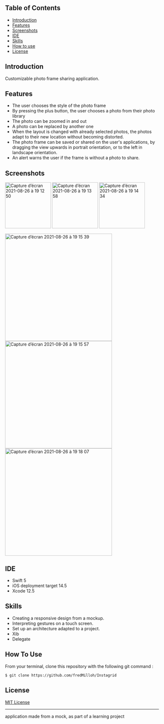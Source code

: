 ## Table of Contents

-   [Introduction](https://github.com/fredMilloh/Instagrid#introduction)
-   [Features](https://github.com/fredMilloh/Instagrid#features)
-   [Screenshots](https://github.com/fredMilloh/Instagrid#screenshots)
-   [IDE](https://github.com/fredMilloh/Instagrid#ide)
-   [Skills](https://github.com/fredMilloh/Instagrid#skills)
-   [How to use](https://github.com/fredMilloh/Instagrid#how-to-use)
-   [License](https://github.com/fredMilloh/Instagrid#license)

## Introduction
Customizable photo frame sharing application.

## Features
 - The user chooses the style of the photo frame
 - By pressing the plus button, the user chooses a photo from their photo library
 - The photo can be zoomed in and out
 - A photo can be replaced by another one
 - When the layout is changed with already selected photos, the photos adapt to their new location without becoming distorted.
 - The photo frame can be saved or shared on the user's applications, by dragging the view upwards in portrait orientation, or to the left in landscape orientation.
 - An alert warns the user if the frame is without a photo to share.
 
 ## Screenshots
<img width="150" alt="Capture d’écran 2021-08-26 à 19 12 50" src="https://user-images.githubusercontent.com/47221695/131008808-b1d3016c-ccc6-4a43-91ce-2b12a7102aa1.png"> <img width="150" alt="Capture d’écran 2021-08-26 à 19 13 58" src="https://user-images.githubusercontent.com/47221695/131008896-c45e4be6-f32d-4d36-b19e-6b71f6dcbbe9.png"> <img width="150" alt="Capture d’écran 2021-08-26 à 19 14 34" src="https://user-images.githubusercontent.com/47221695/131008938-30807926-af8b-48fc-8167-a1be9a3c473b.png">

<img width="350" alt="Capture d’écran 2021-08-26 à 19 15 39" src="https://user-images.githubusercontent.com/47221695/131008960-d7d32529-2f5c-4b7b-ac05-56bb6afaaa43.png">
<img width="350" alt="Capture d’écran 2021-08-26 à 19 15 57" src="https://user-images.githubusercontent.com/47221695/131008975-8bbc8685-e853-4867-b54e-9b81fb2775fc.png">
<img width="350" alt="Capture d’écran 2021-08-26 à 19 18 07" src="https://user-images.githubusercontent.com/47221695/131009031-15237202-b4b5-4aa6-a7e2-795decb2e232.png">

## IDE

-   Swift 5
-   iOS deployment target 14.5
-   Xcode 12.5

## Skills
 - Creating a responsive design from a mockup.
 - Interpreting gestures on a touch screen.
 - Set up an architecture adapted to a project.
 - Xib
 - Delegate

## How To Use
 From your terminal, clone this repository with the following git command : 
 ````
 $ git clone https://github.com/fredMilloh/Instagrid
 ````
## License

[MIT License](https://github.com/fredMilloh/Instagrid/blob/master)

---
application made from a mock, as part of a learning project

